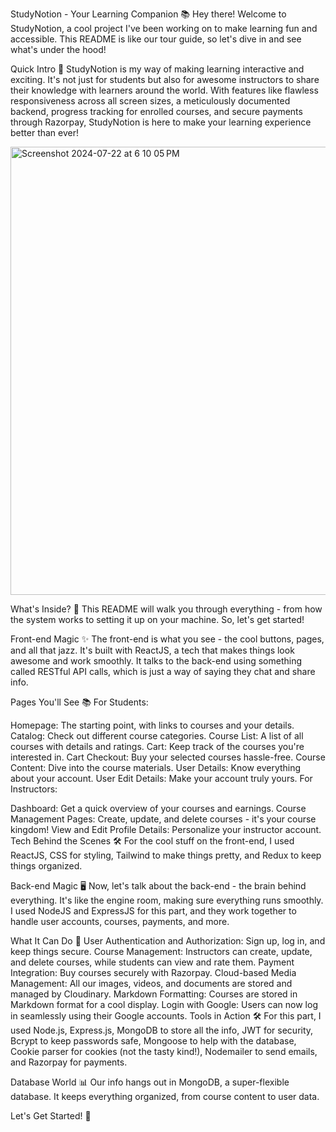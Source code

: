 StudyNotion - Your Learning Companion 📚
Hey there! Welcome to StudyNotion, a cool project I've been working on to make learning fun and accessible. This README is like our tour guide, so let's dive in and see what's under the hood!

Quick Intro 🌟
StudyNotion is my way of making learning interactive and exciting. It's not just for students but also for awesome instructors to share their knowledge with learners around the world. With features like flawless responsiveness across all screen sizes, a meticulously documented backend, progress tracking for enrolled courses, and secure payments through Razorpay, StudyNotion is here to make your learning experience better than ever!

<img width="717" alt="Screenshot 2024-07-22 at 6 10 05 PM" src="https://github.com/user-attachments/assets/1051bd89-5f50-4f81-bf4b-889b2b67491e">


What's Inside? 🧐
This README will walk you through everything - from how the system works to setting it up on your machine. So, let's get started!

Front-end Magic ✨
The front-end is what you see - the cool buttons, pages, and all that jazz. It's built with ReactJS, a tech that makes things look awesome and work smoothly. It talks to the back-end using something called RESTful API calls, which is just a way of saying they chat and share info.

Pages You'll See 📚
For Students:

Homepage: The starting point, with links to courses and your details.
Catalog: Check out different course categories.
Course List: A list of all courses with details and ratings.
Cart: Keep track of the courses you're interested in.
Cart Checkout: Buy your selected courses hassle-free.
Course Content: Dive into the course materials.
User Details: Know everything about your account.
User Edit Details: Make your account truly yours.
For Instructors:

Dashboard: Get a quick overview of your courses and earnings.
Course Management Pages: Create, update, and delete courses - it's your course kingdom!
View and Edit Profile Details: Personalize your instructor account.
Tech Behind the Scenes 🛠️
For the cool stuff on the front-end, I used ReactJS, CSS for styling, Tailwind to make things pretty, and Redux to keep things organized.

Back-end Magic 🖥️
Now, let's talk about the back-end - the brain behind everything. It's like the engine room, making sure everything runs smoothly. I used NodeJS and ExpressJS for this part, and they work together to handle user accounts, courses, payments, and more.

What It Can Do 🚀
User Authentication and Authorization: Sign up, log in, and keep things secure.
Course Management: Instructors can create, update, and delete courses, while students can view and rate them.
Payment Integration: Buy courses securely with Razorpay.
Cloud-based Media Management: All our images, videos, and documents are stored and managed by Cloudinary.
Markdown Formatting: Courses are stored in Markdown format for a cool display.
Login with Google: Users can now log in seamlessly using their Google accounts.
Tools in Action 🛠️
For this part, I used Node.js, Express.js, MongoDB to store all the info, JWT for security, Bcrypt to keep passwords safe, Mongoose to help with the database, Cookie parser for cookies (not the tasty kind!), Nodemailer to send emails, and Razorpay for payments.

Database World 📊
Our info hangs out in MongoDB, a super-flexible database. It keeps everything organized, from course content to user data.

Let's Get Started! 🚀


